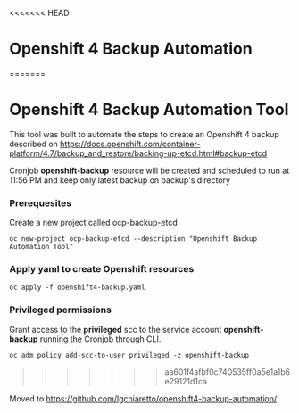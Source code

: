 <<<<<<< HEAD
# Openshift 4 Backup Automation
=======
# Openshift 4 Backup Automation Tool

This tool was built to automate the steps to create an Openshift 4 backup described on https://docs.openshift.com/container-platform/4.7/backup_and_restore/backing-up-etcd.html#backup-etcd

Cronjob **openshift-backup** resource  will be created and scheduled to run at 11:56 PM and keep only latest backup on backup's directory

### Prerequesites

Create a new project called ocp-backup-etcd

`oc new-project ocp-backup-etcd --description "Openshift Backup Automation Tool"` 

### Apply yaml to create Openshift resources

`oc apply -f openshift4-backup.yaml`

### Privileged permissions

Grant access to the **privileged** scc to the service account **openshift-backup** running the Cronjob through CLI.

`oc adm policy add-scc-to-user privileged -z openshift-backup`
>>>>>>> aa601f4afbf0c740535ff0a5e1a1b6e29121d1ca

Moved to https://github.com/lgchiaretto/openshift4-backup-automation/
